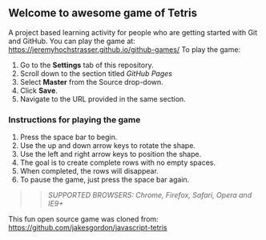 ## Welcome to awesome game of Tetris

A project based learning activity for people who are getting started with Git and GitHub.
You can play the game at: https://jeremyhochstrasser.github.io/github-games/
To play the game:
1. Go to the **Settings** tab of this repository.
1. Scroll down to the section titled _GitHub Pages_
1. Select **Master** from the Source drop-down.
1. Click **Save**.
1. Navigate to the URL provided in the same section.

### Instructions for playing the game

1. Press the space bar to begin.
2. Use the up and down arrow keys to rotate the shape.
3. Use the left and right arrow keys to position the shape.
4. The goal is to create complete rows with no empty spaces.
5. When completed, the rows will disappear.
6. To pause the game, just press the space bar again.

>> _*SUPPORTED BROWSERS*: Chrome, Firefox, Safari, Opera and IE9+_

This fun open source game was cloned from: https://github.com/jakesgordon/javascript-tetris

